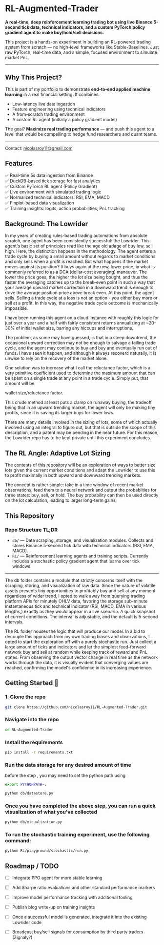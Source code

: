 # RL-Augmented-Trader

**A real-time, deep reinforcement learning trading bot using live Binance 5-second tick data, technical indicators, and a custom PyTorch policy gradient agent to make buy/hold/sell decisions.**

This project is a hands-on experiment in building an RL-powered trading system from scratch — no high-level frameworks like Stable-Baselines. Just raw PyTorch, real-time data, and a simple, focused environment to simulate market PnL.

---

## Why This Project?

This is part of my portfolio to demonstrate **end-to-end applied machine learning** in a real financial setting. It combines:

- Low-latency live data ingestion  
- Feature engineering using technical indicators  
- A from-scratch trading environment  
- A custom RL agent (initially a policy gradient model)

The goal? **Maximize real trading performance** — and push this agent to a level that would be compelling to hedge fund researchers and quant teams.

---

Contact: nicolasroy11@gmail.com



## Features

✅ Real-time 5s data ingestion from Binance  
✅ DuckDB-based tick storage for fast analytics  
✅ Custom PyTorch RL agent (Policy Gradient)  
✅ Live environment with simulated trading logic  
✅ Normalized technical indicators: RSI, EMA, MACD  
✅ Finplot-based data visualization  
✅ Training insights: logits, action probabilities, PnL tracking


## Background: The Lowrider

In my years of creating rules-based trading automations from absolute scratch, one agent has been consistently successful: the Lowrider. This agent's basic set of principles read like the age old adage of buy low, sell high. Here, the distinction happens in the methodology. The agent enters a trade cycle by buying a small amount without regards to market conditions and only sells when a profit is reached. But what happens if the market moves against its position? It buys again at the new, lower price, in what is commonly referred to as a DCA (dollar-cost averaging) maneuver. The lower the price goes, the higher the lot size being bought, and thus the faster the averaging catches up to the break-even point in such a way that your average upward market correction in a downward trend is enough to drive the average position price above break even. At this point, the agent sells. Selling a trade cycle at a loss is not an option - you either buy more or sell at a profit. In this way, the negative trade cycle outcome is mechanically impossible.

I have been running this agent on a cloud instance with roughly this logic for just over a year and a half with fairly consistent returns annualizing at ~20-30% of initial wallet size, barring any hiccups and interruptions.

The problem, as some may have guessed, is that in a steep downtrend, the occasional upward correction may not be enough to salvage a failing trade cycle, and the agent may continue to buy and buy and eventually run out of funds. I have seen it happen, and although it always recoverd naturally, it is unwise to rely on the recovery of the market alone.

One solution was to increase what I call the reluctance factor, which is a very primitive coefficient used to determine the maximum amount that can be spent on a single trade at any point in a trade cycle. Simply put, that amount will be 

wallet size/reluctance factor.

This crude method at least puts a clamp on runaway buying, the tradeoff being that in an upward trending market, the agent will only be making tiny profits, since it is saving its larger buys for lower lows.

There are many details involved in the sizing of lots, some of which actually involved using an integral to figure out, but that is outside the scope of this description, and a patent may be pending in the near future. For this reason, the Lowrider repo has to be kept private until this experiment concludes.


## The RL Angle: Adaptive Lot Sizing

The contents of this repository will be an exploration of ways to better size lots given the current market conditions and adapt the Lowrider to use this to profit maximally in both upward and downward trending markets.

The concept is rather simple: take in a time window of recent market observations, feed them to a neural network and output the probablities for three states: buy, sell, or hold. The buy probability can then be used directly on the lot calculation, leading to larger long-term gains.


## This Repository

### Repo Structure TL;DR

- `db/` — Data scraping, storage, and visualization modules. Collects and stores Binance 5-second tick data with technical indicators (RSI, EMA, MACD).  
- `RL/` — Reinforcement learning agents and training scripts. Currently includes a stochastic policy gradient agent that learns over tick windows.

---

The db folder contains a module that strictly concerns itself with the scraping, storing, and visualization of raw data. Since the nature of volatile assets presents tiny opportunities to profitably buy and sell at any moment regardless of wider trend, I opted to walk away from querying trading platform APIs for minutely OHLV data, favoring the storage sub-minute instantaneous tick and technical indicator (RSI, MACD, EMA in various lengths,) exactly as they would appear in a live scenario. A quick snapshot of current conditions. The interval is adjustable, and the default is 5-second intervals.

The RL folder houses the logic that will produce our model. In a bid to decouple this approach from my own trading biases and observations, I opted to start the exploration off with a purely stochastic run. Just collect a large amount of ticks and indicators and let the simplest feed-forward network buy and sell at random while keeping track of reward and PnL states. From observing the output vector change in real time as the network works through the data, it is visually evident that converging values are reached, confirming the model's confidence in its increasing experience.


## Getting Started 🚀

### 1. Clone the repo
```bash
git clone https://github.com/nicolasroy11/RL-Augmented-Trader.git
```

### Navigate into the repo
```bash
cd RL-Augmented-Trader
```

### Install the requirements
```bash
pip install -r requirements.txt
```

### Run the data storage for any desired amount of time
before the step , you may need to set the python path using
```bash
export PYTHONPATH=.
```
```bash
python db/datastore.py
```

### Once you have completed the above step, you can run a quick visualization of what you've collected
```bash
python db/visualization.py
```

### To run the stochastic training experiment, use the following command:
```bash
python RL/playground/stochastic/run.py
```


## Roadmap / TODO

- [ ] Integrate PPO agent for more stable learning
- [ ] Add Sharpe ratio evaluations and other standard performance markers
- [ ] Improve model performance tracking with additional tooling
- [ ] Publish blog write-up on training insights
- [ ] Once a successful model is generated, integrate it into the existing Lowrider code
- [ ] Broadcast buy/sell signals for consumption by third party traders (Zignaly?)


